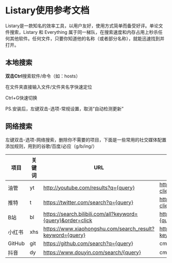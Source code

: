 # Listary使用参考文档

Listary是一款知名的效率工具，以用户友好，使用方式简单而备受好评。单论文件搜索，Listary 和 Everything 属于同一梯队，在搜索速度和内存占用上秒杀任何其他软件。任何文件，只要你知道他的名称（或者部分名称），就能迅速找到并打开。

## 本地搜索

**双击Ctrl**搜索软件/命令（如：hosts）

在文件夹直接输入文件/文件夹名字快速定位

Ctrl+G快速切换

PS.安装后，左键双击-选项-常规设置，取消“自动检测更新”

## 网络搜索

左键双击-选项-网络搜索，删除你不需要的项目，下面是一些常用的社交媒体配置添加规则，用到的谷歌/百度/必应（g/b/ing/）

| 项目   | 关键词  | URL                                                         | Custom                                                       |
| ------ | ------ | ----------------------------------------------------------- | ------------------------------------------------------------ |
| 油管   | yt       | http://youtube.com/results?q={query}                        | http://suggestqueries.google.com/complete/search?client=youtube&ds=yt&client=firefox&q={query} |
| 推特   | t      | https://twitter.com/search?q={query}                        | http://suggestqueries.google.com/complete/search?client=witter&ds=yt&client=firefox&q={query} |
| B站    | bl     | https://search.bilibili.com/all?keyword={query}&order=click | https://search.bilibili.com/all?keyword={query}&tids=36      |
| 小红书 | xhs    | https://www.xiaohongshu.com/search_result?keyword={query}   | https://www.xiaohongshu.com/search_result?keyword={query}    |
| GitHub | git    | https://github.com/search?q={query}                         | cmd /k gh {query}                                            |
| 抖音   | dy     | https://www.douyin.com/search/{query}                       | cmd /k tt {query}                                            |





